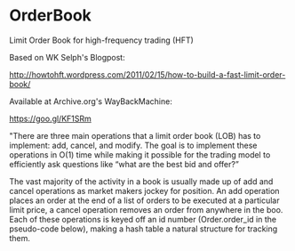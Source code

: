 # OrderBook

Limit Order Book for high-frequency trading (HFT)

Based on WK Selph's Blogpost:

http://howtohft.wordpress.com/2011/02/15/how-to-build-a-fast-limit-order-book/

Available at Archive.org's WayBackMachine:

https://goo.gl/KF1SRm

"There are three main operations that a limit order book (LOB) has to
implement: add, cancel, and modify.  The goal is to implement these
operations in O(1) time while making it possible for the trading model to
efficiently ask questions like “what are the best bid and offer?”

The vast majority of the activity in a book is usually made up of add and
cancel operations as market makers jockey for position.  An add
operation places an order at the end of a list of orders to be executed at
a particular limit price, a cancel operation removes an order from anywhere
in the boo. Each
of these operations is keyed off an id number (Order.order_id in the
pseudo-code below), making a hash table a natural structure for tracking
them.

